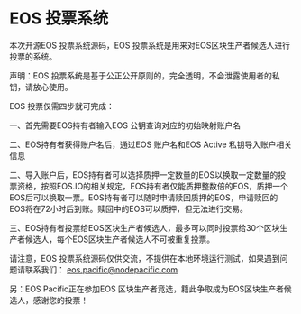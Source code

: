 # EOS 投票系统
本次开源EOS 投票系统源码，EOS 投票系统是用来对EOS区块生产者候选人进行投票的系统。

声明：EOS 投票系统是基于公正公开原则的，完全透明，不会泄露使用者的私钥，请放心使用。

EOS 投票仅需四步就可完成：

一、首先需要EOS持有者输入EOS 公钥查询对应的初始映射账户名

二、EOS持有者获得账户名后，通过EOS 账户名和EOS Active 私钥导入账户相关信息

二、导入账户后，EOS持有者可以选择质押一定数量的EOS以换取一定数量的投票资格，按照EOS.IO的相关规定，EOS持有者仅能质押整数倍的EOS，质押一个EOS后可以换取一票。EOS持有者可以随时申请赎回质押的EOS，申请赎回的EOS将在72小时后到账。赎回中的EOS可以质押，但无法进行交易。

三、EOS持有者投票给EOS区块生产者候选人，最多可以同时投票给30个区块生产者候选人，每个EOS区块生产者候选人不可被重复投票。

请注意，EOS 投票系统源码仅供交流，不提供在本地环境运行测试，如果遇到问题请联系我们： eos.pacific@nodepacific.com

另：EOS Pacific正在参加EOS 区块生产者竞选，籍此争取成为EOS区块生产者候选人，感谢您的投票！

